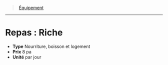 ﻿---
!EquipmentItem
Type: Nourriture, boisson et logement
Price: 8 pa
Unity: par jour
Id: equipment_hd.md#repas--riche
ParentLink: equipment_hd.md#Équipement
Name: 'Repas : Riche'
ParentName: Équipement
NameLevel: 1
Attributes:
  Name: 'Repas : Riche'
  Markdown: >+
    # <!--Name-->Repas : Riche<!--/Name-->


    - **Type** <!--Type-->Nourriture, boisson et logement<!--/Type-->

    - **Prix** <!--Price-->8 pa<!--/Price-->

    - **Unité** <!--Unity-->par jour<!--/Unity-->

  Type: Nourriture, boisson et logement
  Price: 8 pa
  Unity: par jour
AttributesDictionary: >+
  Name: 'Repas : Riche'

  Markdown: >+

    # <!--Name-->Repas : Riche<!--/Name-->





    - **Type** <!--Type-->Nourriture, boisson et logement<!--/Type-->



    - **Prix** <!--Price-->8 pa<!--/Price-->



    - **Unité** <!--Unity-->par jour<!--/Unity-->



  Type: Nourriture, boisson et logement

  Price: 8 pa

  Unity: par jour

---
> [Équipement](hd_equipment.md)

---

# Repas : Riche

- **Type** Nourriture, boisson et logement
- **Prix** 8 pa
- **Unité** par jour

